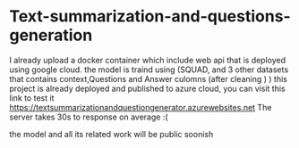 # Text-summarization-and-questions-generation

I already upload a docker container which include web api that is deployed using google cloud.
the model is traind using (SQUAD, and 3 other datasets that contains context,Questions and Answer culomns (after cleaning ) )
this project is already deployed and published to azure cloud, you can visit this link to test it https://textsummarizationandquestiongenerator.azurewebsites.net 
The server takes 30s to response on average :( 


the model and all its related work will be public soonish 
